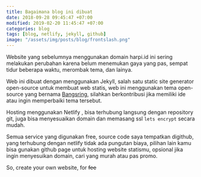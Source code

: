 ```yaml
---
title: Bagaimana blog ini dibuat
date: 2018-09-28 09:45:47 +07:00
modified: 2019-02-20 11:45:47 +07:00
categories: blog
tags: [blog, netlify, jekyll, github]
image: "/assets/img/posts/blog/frontslash.png"
---
```


Website yang sebelumnya menggunakan domain harpi.id ini sering melakukan perubahan karena belum menemukan gaya yang pas, sempat tidur beberapa waktu, merombak tema, dan lainya.

Web ini dibuat dengan menggunakan Jekyll, salah satu static site generator open-source untuk membuat web statis, web ini menggunakan tema open-source yang bernama [Bangsring](https://github.com/piharpi/bangsring), silahkan berkontribusi jika memiliki ide atau ingin memperbaiki tema tersebut.

Hosting menggunakan Netlify , bisa terhubung langsung dengan repository git, juga bisa menyesuaikan domain dan memasang ssl `lets encrypt` secara mudah.

Semua service yang digunakan free, source code saya tempatkan digithub, yang terhubung dengan netlify tidak ada pungutan biaya, pilihan lain kamu bisa gunakan github page untuk hosting website statismu, opsional jika ingin menyesuikan domain, cari yang murah atau pas promo.

So, create your own website, for ~~fee~~